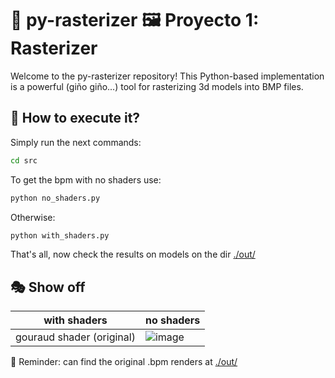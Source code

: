 # 🐍 py-rasterizer 🖼️ Proyecto 1: Rasterizer

Welcome to the py-rasterizer repository! This Python-based implementation is a powerful (giño giño...) tool for rasterizing 3d models into BMP files.

## 🚀 How to execute it?

Simply run the next commands:

``` bash
cd src
```

To get the bpm with no shaders use:

``` bash
python no_shaders.py
```

Otherwise:

``` bash
python with_shaders.py
```

That's all, now check the results on models on the dir [./out/](./out/)

## 🎭 Show off

| with shaders              | no shaders                                                                                                      |
|---------------------------|-------------------------------------------------------------------------------------------------------------|
| gouraud shader (original) | ![image](https://github.com/chamale-rac/py-rasterizer/assets/63200593/f03f2f77-ba66-46b1-9078-98f85f2a9526) |


🧠 Reminder: can find the original .bpm renders at [./out/](./out/)
